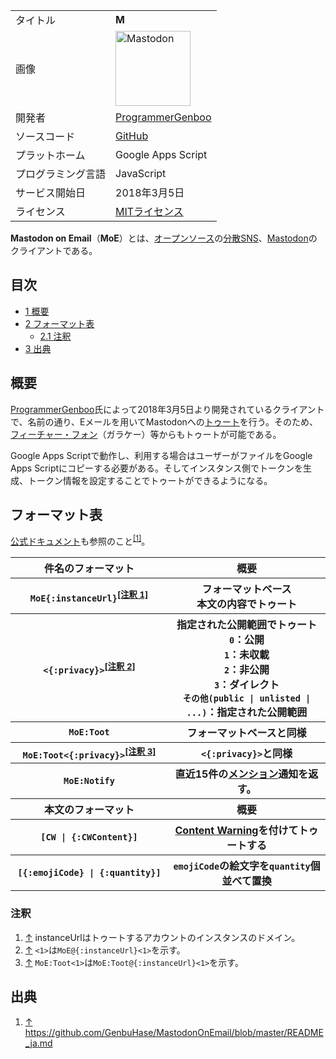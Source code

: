 <div>

|                    |                                                                                                                                                                                                                                                                                                        |
|--------------------|--------------------------------------------------------------------------------------------------------------------------------------------------------------------------------------------------------------------------------------------------------------------------------------------------------|
| タイトル           | **M**                                                                                                                                                                                                                                                                                                  |
| 画像               | [<img src="/images/thumb/0/00/Mastodon_logo.png/120px-Mastodon_logo.png" srcset="/images/thumb/0/00/Mastodon_logo.png/180px-Mastodon_logo.png 1.5x, /images/0/00/Mastodon_logo.png 2x" width="120" height="120" alt="Mastodon" />](/%E3%83%95%E3%82%A1%E3%82%A4%E3%83%AB:Mastodon_logo.png "Mastodon") |
| 開発者             | [ProgrammerGenboo](/ProgrammerGenboo "ProgrammerGenboo")                                                                                                                                                                                                                                               |
| ソースコード       | <a href="https://github.com/GenbuHase/MastodonOnEmail" rel="nofollow">GitHub</a>                                                                                                                                                                                                                       |
| プラットホーム     | Google Apps Script                                                                                                                                                                                                                                                                                     |
| プログラミング言語 | JavaScript                                                                                                                                                                                                                                                                                             |
| サービス開始日     | 2018年3月5日                                                                                                                                                                                                                                                                                           |
| ライセンス         | [MITライセンス](/MIT%E3%83%A9%E3%82%A4%E3%82%BB%E3%83%B3%E3%82%B9 "MITライセンス")                                                                                                                                                                                                                     |

  
**Mastodon on Email**（**MoE**）とは、[オープンソース](/%E3%82%AA%E3%83%BC%E3%83%97%E3%83%B3%E3%82%BD%E3%83%BC%E3%82%B9 "オープンソース")の[分散SNS](/%E5%88%86%E6%95%A3SNS "分散SNS")、[Mastodon](/Mastodon "Mastodon")のクライアントである。

<div>

<div lang="ja" dir="ltr">

## 目次

</div>

-   [1 概要](#.E6.A6.82.E8.A6.81)
-   [2 フォーマット表](#.E3.83.95.E3.82.A9.E3.83.BC.E3.83.9E.E3.83.83.E3.83.88.E8.A1.A8)
    -   [2.1 注釈](#.E6.B3.A8.E9.87.88)
-   [3 出典](#.E5.87.BA.E5.85.B8)

</div>

## 概要

[ProgrammerGenboo](/ProgrammerGenboo "ProgrammerGenboo")氏によって2018年3月5日より開発されているクライアントで、名前の通り、Eメールを用いてMastodonへの[トゥート](/%E3%83%88%E3%82%A5%E3%83%BC%E3%83%88 "トゥート")を行う。そのため、[フィーチャー・フォン](https://ja.wikipedia.org/wiki/%E3%83%95%E3%82%A3%E3%83%BC%E3%83%81%E3%83%A3%E3%83%BC%E3%83%BB%E3%83%95%E3%82%A9%E3%83%B3 "w:フィーチャー・フォン")（ガラケー）等からもトゥートが可能である。

Google Apps Scriptで動作し、利用する場合はユーザーがファイルをGoogle Apps Scriptにコピーする必要がある。そしてインスタンス側でトークンを生成、トークン情報を設定することでトゥートができるようになる。

## フォーマット表

<a href="https://github.com/GenbuHase/MastodonOnEmail/blob/master/README_ja.md" rel="nofollow">公式ドキュメント</a>も参照のこと<sup>[\[1\]](#cite_note-1)</sup>。

<table>
<colgroup>
<col style="width: 50%" />
<col style="width: 50%" />
</colgroup>
<tbody>
<tr class="header">
<th scope="col">件名のフォーマット</th>
<th scope="col">概要</th>
</tr>

<tr class="odd">
<th><code>MoE{:instanceUrl}</code><sup><a href="#cite_note-2">[注釈 1]</a></sup></th>
<th>フォーマットベース<br />
本文の内容でトゥート</th>
</tr>
<tr class="even">
<th><code>&lt;{:privacy}&gt;</code><sup><a href="#cite_note-3">[注釈 2]</a></sup></th>
<th>指定された公開範囲でトゥート<br />
<code>0</code>：公開<br />
<code>1</code>：未収載<br />
<code>2</code>：非公開<br />
<code>3</code>：ダイレクト<br />
<code>その他(public | unlisted | ...)</code>：指定された公開範囲</th>
</tr>
<tr class="odd">
<th><code>MoE:Toot</code></th>
<th>フォーマットベースと同様</th>
</tr>
<tr class="even">
<th><code>MoE:Toot&lt;{:privacy}&gt;</code><sup><a href="#cite_note-4">[注釈 3]</a></sup></th>
<th><code>&lt;{:privacy}&gt;</code>と同様</th>
</tr>
<tr class="odd">
<th><code>MoE:Notify</code></th>
<th>直近15件の<a href="/%E3%83%A1%E3%83%B3%E3%82%B7%E3%83%A7%E3%83%B3" title="メンション">メンション</a>通知を返す。</th>
</tr>
<tr class="even">
<th scope="col">本文のフォーマット</th>
<th scope="col">概要</th>
</tr>
<tr class="odd">
<th><code>[CW | {:CWContent}]</code></th>
<th><a href="/Content_Warning" title="Content Warning">Content Warning</a>を付けてトゥートする</th>
</tr>
<tr class="even">
<th><code>[{:emojiCode} | {:quantity}]</code></th>
<th><code>emojiCode</code>の絵文字を<code>quantity</code>個並べて置換</th>
</tr>
</tbody>
</table>

### 注釈

<div>

1.  [↑](#cite_ref-2) instanceUrlはトゥートするアカウントのインスタンスのドメイン。
2.  [↑](#cite_ref-3) `<1>`は`MoE@{:instanceUrl}<1>`を示す。
3.  [↑](#cite_ref-4) `MoE:Toot<1>`は`MoE:Toot@{:instanceUrl}<1>`を示す。

</div>

## 出典

<div>

1.  [↑](#cite_ref-1) <a href="https://github.com/GenbuHase/MastodonOnEmail/blob/master/README_ja.md" rel="nofollow">https://github.com/GenbuHase/MastodonOnEmail/blob/master/README_ja.md</a>

</div>

</div>
